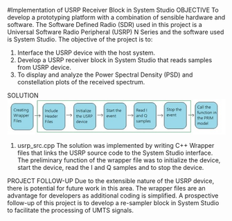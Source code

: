 #Implementation of USRP Receiver Block in System Studio
OBJECTIVE
To develop a prototyping platform with a combination of sensible hardware and software. The Software Defined Radio (SDR) used in this project is a Universal Software Radio Peripheral (USRP) N Series and the software used is System Studio.
The objective of the project is to:
1. Interface the USRP device with the host system.
2. Develop a USRP receiver block in System Studio that reads samples from USRP device.
3. To display and analyze the Power Spectral Density (PSD) and constellation plots of the received spectrum.

SOLUTION
![alt text](https://github.com/j-helen/USRP-Receiver/blob/master/Images/usrp_src.png)
1. usrp_src.cpp
The solution was implemented by writing C++ Wrapper files that links the USRP source code to the System Studio interface. The preliminary function of the wrapper file was to initialize the device, start the device, read the I and Q samples and to stop the device.


PROJECT FOLLOW-UP
Due to the extensible nature of the USRP device, there is potential for future work in this area. The wrapper files are an advantage for developers as additional coding is simplified. A prospective follow-up of this project is to develop a re-sampler block in System Studio to facilitate the processing of UMTS signals.
